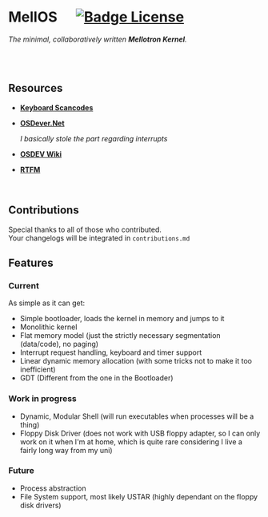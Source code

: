 
# MellOS    [![Badge License]][License]

*The minimal, collaboratively written **Mellotron Kernel**.*

<br>



<br>

## Resources

- **[Keyboard Scancodes]**

- **[OSDever.Net]**

    *I basically stole the part regarding interrupts*

- **[OSDEV Wiki]**

- **[RTFM]**

<br>



## Contributions

Special thanks to all of those who contributed. <br>
Your changelogs will be integrated in `contributions.md`

## Features
### Current
As simple as it can get:

- Simple bootloader, loads the kernel in memory and jumps to it
- Monolithic kernel
- Flat memory model (just the strictly necessary segmentation (data/code), no paging)
- Interrupt request handling, keyboard and timer support
- Linear dynamic memory allocation (with some tricks not to make it too inefficient)
- GDT (Different from the one in the Bootloader)


### Work in progress
- Dynamic, Modular Shell (will run executables when processes will be a thing)
- Floppy Disk Driver (does not work with USB floppy adapter, so I can only work on it when I'm at home, which is quite rare considering I live a fairly long way from my uni)

### Future
- Process abstraction
- File System support, most likely USTAR (highly dependant on the floppy disk drivers)


<!----------------------------------------------------------------------------->

[Keyboard Scancodes]: https://www.win.tue.nl/~aeb/linux/kbd/scancodes-1.html
[OSDever.Net]: http://www.osdever.net/tutorials/
[OSDEV Wiki]: https://wiki.osdev.org/Main_Page
[RTFM]: https://software.intel.com/content/www/us/en/develop/download/intel-64-and-ia-32-architectures-sdm-combined-volumes-3a-3b-3c-and-3d-system-programming-guide.html

[License]: #

[Badge License]: https://img.shields.io/badge/License-Unknown-808080.svg?style=for-the-badge